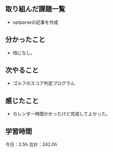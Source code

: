 ## 取り組んだ課題一覧
* optparseの記事を作成
## 分かったこと
* 特になし。
 
    
    

## 次やること
*  ゴルフのスコア判定プログラム
## 感じたこと
*  カレンダー時間かかったけど完成してよかった。
 
## 学習時間
今日：2.5h
合計：242.0h
